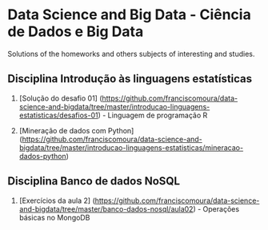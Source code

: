 # Data Science and Big Data - Ciência de Dados e Big Data
Solutions of the homeworks and others subjects of interesting and studies.

## Disciplina Introdução às linguagens estatísticas
1. [Solução do desafio 01] (https://github.com/franciscomoura/data-science-and-bigdata/tree/master/introducao-linguagens-estatisticas/desafios-01) - Linguagem de programação R

2. [Mineração de dados com Python] (https://github.com/franciscomoura/data-science-and-bigdata/tree/master/introducao-linguagens-estatisticas/mineracao-dados-python)

## Disciplina Banco de dados NoSQL
1. [Exercícios da aula 2] (https://github.com/franciscomoura/data-science-and-bigdata/tree/master/banco-dados-nosql/aula02) - Operações básicas no MongoDB
